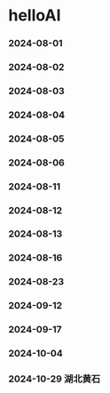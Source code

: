 # helloAI
### 2024-08-01
### 2024-08-02
### 2024-08-03
### 2024-08-04
### 2024-08-05
### 2024-08-06
### 2024-08-11
### 2024-08-12
### 2024-08-13
### 2024-08-16
### 2024-08-23
### 2024-09-12
### 2024-09-17
### 2024-10-04
### 2024-10-29 湖北黄石
